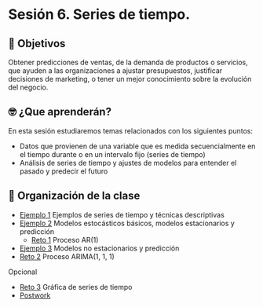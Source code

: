 # Sesión 6. Series de tiempo.

## :dart: Objetivos

Obtener predicciones de ventas, de la demanda de productos o servicios, que ayuden a las organizaciones a ajustar presupuestos, justificar decisiones de marketing, o tener un mejor conocimiento sobre la evolución del negocio.

## 🤓 ¿Que aprenderán? 

En esta sesión estudiaremos temas relacionados con los siguientes puntos:

- Datos que provienen de una variable que es medida secuencialmente en el tiempo durante o en un intervalo fijo (series de tiempo)
- Análisis de series de tiempo y ajustes de modelos para entender el pasado y predecir el futuro

## 📂 Organización de la clase

- [Ejemplo 1](https://github.com/beduExpert/Programacion-R-Santander-2021/tree/main/Sesion-06/Ejemplo-01) Ejemplos de series de tiempo y técnicas descriptivas
- [Ejemplo 2](https://github.com/beduExpert/Programacion-R-Santander-2021/tree/main/Sesion-06/Ejemplo-02)  Modelos estocásticos básicos, modelos estacionarios y predicción
   - [Reto 1](https://github.com/beduExpert/Programacion-R-Santander-2021/tree/main/Sesion-06/Reto-01) Proceso AR(1)
- [Ejemplo 3](https://github.com/beduExpert/Programacion-R-Santander-2021/tree/main/Sesion-06/Ejemplo-03) Modelos no estacionarios y predicción
- [Reto 2](https://github.com/beduExpert/Programacion-R-Santander-2021/tree/main/Sesion-06/Reto-02) Proceso ARIMA(1, 1, 1)

Opcional
- [Reto 3](https://github.com/beduExpert/Programacion-R-Santander-2021/tree/main/Sesion-06/Reto-03) Gráfica de series de tiempo
-  [Postwork](https://github.com/beduExpert/Programacion-R-Santander-2021/tree/main/Sesion-06/Postwork)



